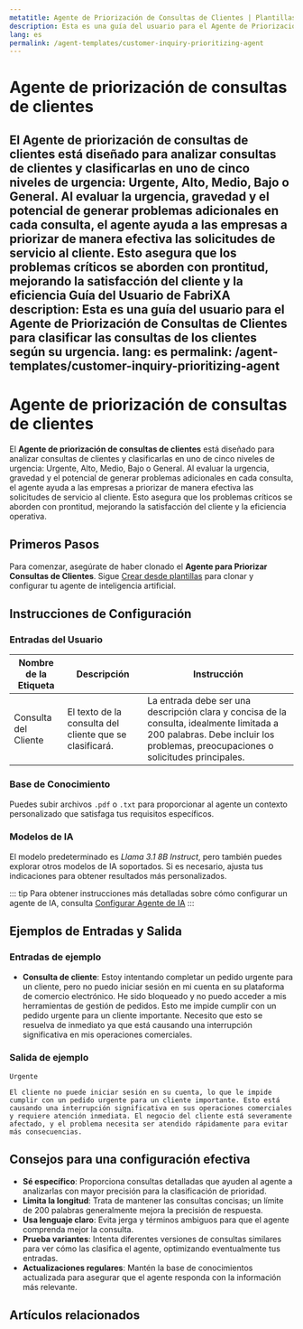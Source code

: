 ```yaml
---
metatitle: Agente de Priorización de Consultas de Clientes | Plantillas de Agentes | Guía del Usuario de FabriXAI
description: Esta es una guía del usuario para el Agente de Priorización de Consultas de Clientes para clasificar las consultas de los clientes según su urgencia.
lang: es
permalink: /agent-templates/customer-inquiry-prioritizing-agent
---
```


# Agente de priorización de consultas de clientes

El **Agente de priorización de consultas de clientes** está diseñado para analizar consultas de clientes y clasificarlas en uno de cinco niveles de urgencia: Urgente, Alto, Medio, Bajo o General. Al evaluar la urgencia, gravedad y el potencial de generar problemas adicionales en cada consulta, el agente ayuda a las empresas a priorizar de manera efectiva las solicitudes de servicio al cliente. Esto asegura que los problemas críticos se aborden con prontitud, mejorando la satisfacción del cliente y la eficiencia Guía del Usuario de FabriXA
description: Esta es una guía del usuario para el Agente de Priorización de Consultas de Clientes para clasificar las consultas de los clientes según su urgencia.
lang: es
permalink: /agent-templates/customer-inquiry-prioritizing-agent
---

# Agente de priorización de consultas de clientes

El **Agente de priorización de consultas de clientes** está diseñado para analizar consultas de clientes y clasificarlas en uno de cinco niveles de urgencia: Urgente, Alto, Medio, Bajo o General. Al evaluar la urgencia, gravedad y el potencial de generar problemas adicionales en cada consulta, el agente ayuda a las empresas a priorizar de manera efectiva las solicitudes de servicio al cliente. Esto asegura que los problemas críticos se aborden con prontitud, mejorando la satisfacción del cliente y la eficiencia operativa.

## Primeros Pasos

Para comenzar, asegúrate de haber clonado el **Agente para Priorizar Consultas de Clientes**. Sigue [Crear desde plantillas](/es/create-from-templates/) para clonar y configurar tu agente de inteligencia artificial.

## Instrucciones de Configuración

### Entradas del Usuario

| Nombre de la Etiqueta | Descripción                                               | Instrucción                           |
| --------------------- | --------------------------------------------------------- | ------------------------------------- |
| Consulta del Cliente  | El texto de la consulta del cliente que se clasificará.  | La entrada debe ser una descripción clara y concisa de la consulta, idealmente limitada a 200 palabras. Debe incluir los problemas, preocupaciones o solicitudes principales. |

### Base de Conocimiento

Puedes subir archivos `.pdf` o `.txt` para proporcionar al agente un contexto personalizado que satisfaga tus requisitos específicos.

### Modelos de IA

El modelo predeterminado es *Llama 3.1 8B Instruct*, pero también puedes explorar otros modelos de IA soportados. Si es necesario, ajusta tus indicaciones para obtener resultados más personalizados.

::: tip
Para obtener instrucciones más detalladas sobre cómo configurar un agente de IA, consulta [Configurar Agente de IA](/en-us/configure-ai-agent/)
:::

## Ejemplos de Entradas y Salida

### Entradas de ejemplo

- **Consulta de cliente**: Estoy intentando completar un pedido urgente para un cliente, pero no puedo iniciar sesión en mi cuenta en su plataforma de comercio electrónico. He sido bloqueado y no puedo acceder a mis herramientas de gestión de pedidos. Esto me impide cumplir con un pedido urgente para un cliente importante. Necesito que esto se resuelva de inmediato ya que está causando una interrupción significativa en mis operaciones comerciales.

### Salida de ejemplo

```
Urgente

El cliente no puede iniciar sesión en su cuenta, lo que le impide cumplir con un pedido urgente para un cliente importante. Esto está causando una interrupción significativa en sus operaciones comerciales y requiere atención inmediata. El negocio del cliente está severamente afectado, y el problema necesita ser atendido rápidamente para evitar más consecuencias.
```

## Consejos para una configuración efectiva

- **Sé específico**: Proporciona consultas detalladas que ayuden al agente a analizarlas con mayor precisión para la clasificación de prioridad.
- **Limita la longitud**: Trata de mantener las consultas concisas; un límite de 200 palabras generalmente mejora la precisión de respuesta.
- **Usa lenguaje claro**: Evita jerga y términos ambiguos para que el agente comprenda mejor la consulta.
- **Prueba variantes**: Intenta diferentes versiones de consultas similares para ver cómo las clasifica el agente, optimizando eventualmente tus entradas.
- **Actualizaciones regulares**: Mantén la base de conocimientos actualizada para asegurar que el agente responda con la información más relevante.

## Artículos relacionados
